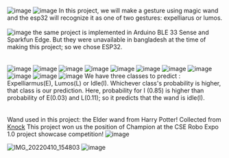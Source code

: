 ![image](https://user-images.githubusercontent.com/55651740/177567887-6abbc73e-ce5c-44dd-be5d-0d2a9b987182.png)
![image](https://user-images.githubusercontent.com/55651740/177567920-3baab21c-adb9-4771-b66a-beb04c54973b.png)
In this project, we will make a gesture using magic wand and the esp32 will recognize it as one of two gestures: expelliarus or lumos. <br><br>
![image](https://user-images.githubusercontent.com/55651740/177568933-4671b4d3-4ba7-45a7-be95-4bf843b5f4b4.png)
the same project is implemented in Arduino BLE 33 Sense and Sparkfun Edge. But they were unavailable in bangladesh at the time of making this project; so we chose ESP32.<br><br><br>
![image](https://user-images.githubusercontent.com/55651740/177569214-b85db7e4-bb5d-4f93-9d68-383b4a28c110.png)
![image](https://user-images.githubusercontent.com/55651740/177569242-9e343f95-0e27-49c1-a3e7-2e24301a960e.png)
![image](https://user-images.githubusercontent.com/55651740/177569263-f665c584-d371-4a81-9dcd-4c1ff489c962.png)
![image](https://user-images.githubusercontent.com/55651740/177569290-f7540cb7-7926-4f0a-8cff-dcb8f866b58a.png)
![image](https://user-images.githubusercontent.com/55651740/177569320-d6a85dc3-a9e5-4740-8dcb-88512b555e44.png)
![image](https://user-images.githubusercontent.com/55651740/177569340-6b408a96-6150-4e32-b662-2b03e6423b76.png)
![image](https://user-images.githubusercontent.com/55651740/177569356-342cf180-a490-40ec-acd9-583c1e42727c.png)
![image](https://user-images.githubusercontent.com/55651740/177569384-41ff8c23-d75c-4f30-a573-006e9009ae84.png)
![image](https://user-images.githubusercontent.com/55651740/177569406-b5b4be8a-2c83-42ab-9cb6-b15070005139.png)
![image](https://user-images.githubusercontent.com/55651740/177569426-244febee-998e-4b46-907b-e9895f0cac64.png)
![image](https://user-images.githubusercontent.com/55651740/177569451-5807df98-b754-41d7-a88a-8da266119500.png)
We have three classes to predict : Expelliarmus(E), Lumos(L) or Idle(I). Whichever class's probability is higher, that class is our prediction. Here, probability for I (0.85) is higher than probability of E(0.03) and L(0.11); so it predicts that the wand is idle(I).  <br> <br> <br>
Wand used in this project: the Elder wand from Harry Potter! Collected from <a href="https://www.facebook.com/knockbd/">Knock</a>
This project won us the position of Champion at the CSE Robo Expo 1.0 project showcase competition!
![image](https://github.com/user-attachments/assets/5d5d7ffb-4220-4142-85c6-a1b68f776997)

![IMG_20220410_154803](https://github.com/user-attachments/assets/c1217b58-9123-41f0-b360-7cf8419979a5)
![image](https://user-images.githubusercontent.com/55651740/177569473-f9fab380-e210-4e2c-a49c-aebbef068d84.png)


